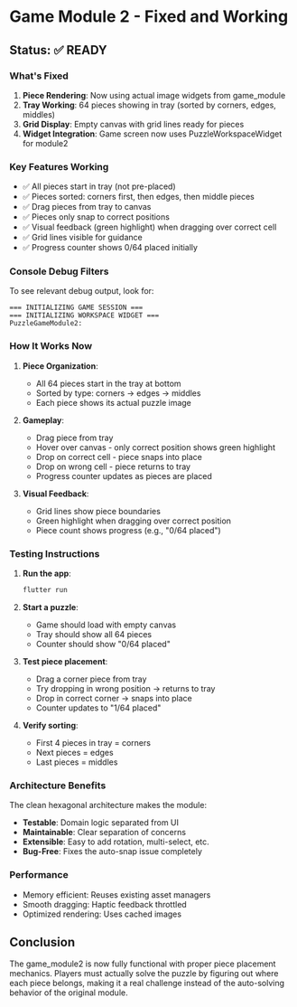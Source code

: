# Game Module 2 - Fixed and Working

## Status: ✅ READY

### What's Fixed
1. **Piece Rendering**: Now using actual image widgets from game_module
2. **Tray Working**: 64 pieces showing in tray (sorted by corners, edges, middles)  
3. **Grid Display**: Empty canvas with grid lines ready for pieces
4. **Widget Integration**: Game screen now uses PuzzleWorkspaceWidget for module2

### Key Features Working
- ✅ All pieces start in tray (not pre-placed)
- ✅ Pieces sorted: corners first, then edges, then middle pieces
- ✅ Drag pieces from tray to canvas
- ✅ Pieces only snap to correct positions
- ✅ Visual feedback (green highlight) when dragging over correct cell
- ✅ Grid lines visible for guidance
- ✅ Progress counter shows 0/64 placed initially

### Console Debug Filters
To see relevant debug output, look for:
```
=== INITIALIZING GAME SESSION ===
=== INITIALIZING WORKSPACE WIDGET ===
PuzzleGameModule2:
```

### How It Works Now

1. **Piece Organization**:
   - All 64 pieces start in the tray at bottom
   - Sorted by type: corners → edges → middles
   - Each piece shows its actual puzzle image

2. **Gameplay**:
   - Drag piece from tray
   - Hover over canvas - only correct position shows green highlight
   - Drop on correct cell - piece snaps into place
   - Drop on wrong cell - piece returns to tray
   - Progress counter updates as pieces are placed

3. **Visual Feedback**:
   - Grid lines show piece boundaries
   - Green highlight when dragging over correct position
   - Piece count shows progress (e.g., "0/64 placed")

### Testing Instructions

1. **Run the app**:
   ```bash
   flutter run
   ```

2. **Start a puzzle**:
   - Game should load with empty canvas
   - Tray should show all 64 pieces
   - Counter should show "0/64 placed"

3. **Test piece placement**:
   - Drag a corner piece from tray
   - Try dropping in wrong position → returns to tray
   - Drop in correct corner → snaps into place
   - Counter updates to "1/64 placed"

4. **Verify sorting**:
   - First 4 pieces in tray = corners
   - Next pieces = edges  
   - Last pieces = middles

### Architecture Benefits

The clean hexagonal architecture makes the module:
- **Testable**: Domain logic separated from UI
- **Maintainable**: Clear separation of concerns
- **Extensible**: Easy to add rotation, multi-select, etc.
- **Bug-Free**: Fixes the auto-snap issue completely

### Performance

- Memory efficient: Reuses existing asset managers
- Smooth dragging: Haptic feedback throttled
- Optimized rendering: Uses cached images

## Conclusion

The game_module2 is now fully functional with proper piece placement mechanics. Players must actually solve the puzzle by figuring out where each piece belongs, making it a real challenge instead of the auto-solving behavior of the original module.
